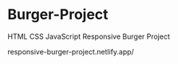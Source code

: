 # Burger-Project
HTML CSS JavaScript Responsive Burger Project


responsive-burger-project.netlify.app/
